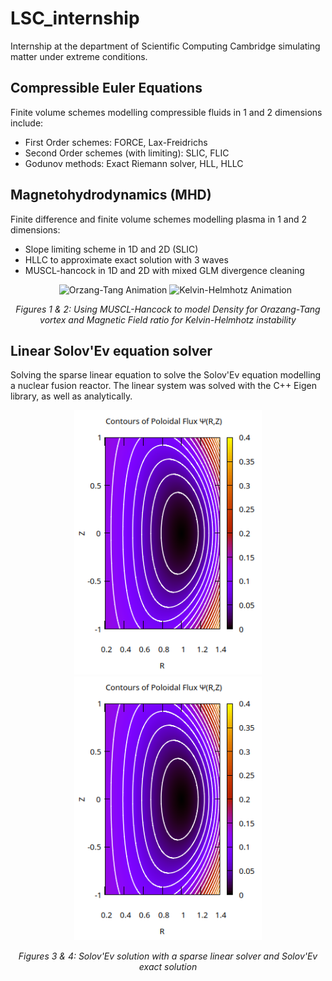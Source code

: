 # LSC_internship
Internship at the department of Scientific Computing Cambridge simulating matter under extreme conditions. 
## Compressible Euler Equations
Finite volume schemes modelling compressible fluids in 1 and 2 dimensions include:
- First Order schemes: FORCE, Lax-Freidrichs
- Second Order schemes (with limiting): SLIC, FLIC
- Godunov methods: Exact Riemann solver, HLL, HLLC
## Magnetohydrodynamics (MHD)
Finite difference and finite volume schemes modelling plasma in 1 and 2 dimensions:
- Slope limiting scheme in 1D and 2D (SLIC)
- HLLC to approximate exact solution with 3 waves
- MUSCL-hancock in 1D and 2D with mixed GLM divergence cleaning
  <p align="center">
  <img src="MUSCL.gif" alt="Orzang-Tang Animation" width="400" />
  <img src="MUSCL2.gif" alt="Kelvin-Helmhotz Animation" width="400" />
</p>

<p align="center"><em>Figures 1 & 2: Using MUSCL-Hancock to model Density for Orazang-Tang vortex and Magnetic Field ratio for Kelvin-Helmhotz instability</em></p>

## Linear Solov'Ev equation solver
Solving the sparse linear equation to solve the Solov'Ev equation modelling a nuclear fusion reactor. The linear system was solved with the C++ Eigen library, as well as analytically.

  <p align="center">
  <img src="solovev.png" alt="Solov'Ev Solution" width="300" />
  <img src="solovev_exact.png" alt="Exact Solov'Ev Solution" width="300" />
</p>

<p align="center"><em>Figures 3 & 4: Solov'Ev solution with a sparse linear solver and Solov'Ev exact solution</em></p>

